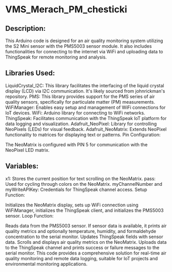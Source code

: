 # VMS_Merach_PM_chesticki

## Description:

This Arduino code is designed for an air quality monitoring system utilizing the S2 Mini sensor with the PMS5003 sensor module. It also includes functionalities for connecting to the internet via WiFi and uploading data to ThingSpeak for remote monitoring and analysis.

## Libraries Used:

LiquidCrystal_I2C: This library facilitates the interfacing of the liquid crystal display (LCD) via I2C communication. It's likely sourced from johnrickman's repository.
PMS: This library provides support for the PMS series of air quality sensors, specifically for particulate matter (PM) measurements.
WiFiManager: Enables easy setup and management of WiFi connections for IoT devices.
WiFi: Arduino library for connecting to WiFi networks.
ThingSpeak: Facilitates communication with the ThingSpeak IoT platform for data logging and visualization.
Adafruit_NeoPixel: Library for controlling NeoPixels (LEDs) for visual feedback.
Adafruit_NeoMatrix: Extends NeoPixel functionality to matrices for displaying text or patterns.
Pin Configuration:

The NeoMatrix is configured with PIN 5 for communication with the NeoPixel LED matrix.

## Variables:

x1: Stores the current position for text scrolling on the NeoMatrix.
pass: Used for cycling through colors on the NeoMatrix.
myChannelNumber and myWriteAPIKey: Credentials for ThingSpeak channel access.
Setup Function:

Initializes the NeoMatrix display, sets up WiFi connection using WiFiManager, initializes the ThingSpeak client, and initializes the PMS5003 sensor.
Loop Function:

Reads data from the PMS5003 sensor.
If sensor data is available, it prints air quality metrics and optionally temperature, humidity, and formaldehyde concentration to the serial monitor.
Updates ThingSpeak fields with sensor data.
Scrolls and displays air quality metrics on the NeoMatrix.
Uploads data to the ThingSpeak channel and prints success or failure messages to the serial monitor.
This code provides a comprehensive solution for real-time air quality monitoring and remote data logging, suitable for IoT projects and environmental monitoring applications.
